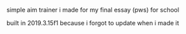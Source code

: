 simple aim trainer i made for my final essay (pws) for school

built in 2019.3.15f1 because i forgot to update when i made it
